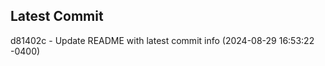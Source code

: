 
## Latest Commit
d81402c - Update README with latest commit info (2024-08-29 16:53:22 -0400) <Yunxi-Zhou>
